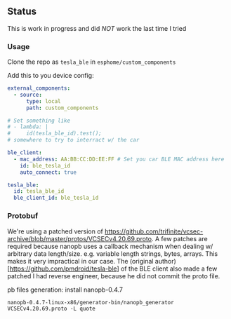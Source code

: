 ## Status

This is work in progress and did *NOT* work the last time I tried

### Usage

Clone the repo as `tesla_ble` in `esphome/custom_components`

Add this to you device config:
```yaml
external_components:
  - source:
      type: local
      path: custom_components

# Set something like
# - lambda: |
#     id(tesla_ble_id).test();
# somewhere to try to interract w/ the car

ble_client:
  - mac_address: AA:BB:CC:DD:EE:FF # Set you car BLE MAC address here
    id: ble_tesla_id
    auto_connect: true

tesla_ble:
  id: tesla_ble_id
  ble_client_id: ble_tesla_id
```

### Protobuf

We're using a patched version of https://github.com/trifinite/vcsec-archive/blob/master/protos/VCSECv4.20.69.proto.
A few patches are required because nanopb uses a callback mechanism when dealing w/ arbitrary data length/size.
e.g. variable length strings, bytes, arrays. This makes it very impractical in our case.
The (original author)[https://github.com/pmdroid/tesla-ble] of the BLE client also made a few patched I had reverse engineer, because he did not commit the proto file.

pb files generation:
install nanopb-0.4.7
```shell
nanopb-0.4.7-linux-x86/generator-bin/nanopb_generator VCSECv4.20.69.proto -L quote
```
